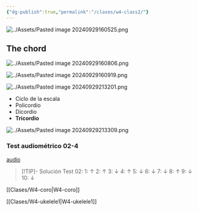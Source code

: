 ```yaml
---
{"dg-publish":true,"permalink":"/clases/w4-class2/"}
---
```



<div class="slide">

![../Assets/Pasted image 20240929160525.png](/img/user/Assets/Pasted%20image%2020240929160525.png)

</div>
<div class="slide">

## The chord

![../Assets/Pasted image 20240929160806.png](/img/user/Assets/Pasted%20image%2020240929160806.png)

</div>
<div class="slide">

![../Assets/Pasted image 20240929160919.png](/img/user/Assets/Pasted%20image%2020240929160919.png)

</div>
<div class="slide">

![../Assets/Pasted image 20240929213201.png](/img/user/Assets/Pasted%20image%2020240929213201.png)

</div>
<div class="slide">

- Ciclo de la escala
- Policordio
- Dicordio
- **Tricordio**

</div>
<div class="slide">

![../Assets/Pasted image 20240929213309.png](/img/user/Assets/Pasted%20image%2020240929213309.png)

</div>
<div class="slide">

### Test audiométrico 02-4

[audio](https://drive.google.com/file/d/1KQrbNxpI0SJ6B_Iias-xvp4DX2OPy-N-/view)

> [!TIP]- Solución
>Test 02: 1: ↑   2: ↑    3: ↓    4: ↑    5: ↓    6: ↓    7: ↓    8: ↑    9: ↓    10: ↓

</div>
<div class="slide">

[[Clases/W4-coro\|W4-coro]]

[[Clases/W4-ukelele1\|W4-ukelele1]]

</div>